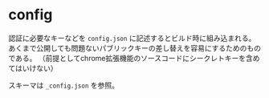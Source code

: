 # config
認証に必要なキーなどを `config.json` に記述するとビルド時に組み込まれる。
あくまで公開しても問題ないパブリックキーの差し替えを容易にするためのものである。
（前提としてchrome拡張機能のソースコードにシークレトキーを含めてはいけない）

スキーマは `_config.json` を参照。